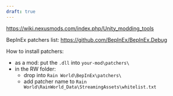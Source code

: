 ```yaml
---
draft: true
---
```

https://wiki.nexusmods.com/index.php/Unity_modding_tools

BepInEx patchers list:
https://github.com/BepInEx/BepInEx.Debug

How to install patchers:
- as a mod: put the `.dll` into
	`your-mod\patchers\`
- in the RW folder:
	- drop into
		`Rain World\BepInEx\patchers\`
	- add patcher name to
		`Rain World\RainWorld_Data\StreamingAssets\whitelist.txt`

